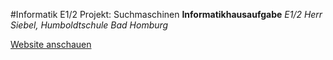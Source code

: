 #Informatik E1/2 Projekt: Suchmaschinen
**Informatikhausaufgabe** *E1/2 Herr Siebel, Humboldtschule Bad Homburg*

[Website anschauen](http://informatik-e1-2-suchmaschinen-florianis.c9.io/)
